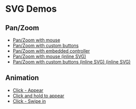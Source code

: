 <h1>SVG Demos</h1>
<h2>Pan/Zoom</h2>
<ul>
  <li>
  <a href="http://kwolfe-personal.github.io/demo/interactMouse.html" target="_blank" >Pan/Zoom with mouse</a>
  </li>
  <li>
  <a href="http://kwolfe-personal.github.io/demo/interactCustom.html" target="_blank" >Pan/Zoom with custom buttons</a>
  </li>
  <li>
  <a href="http://kwolfe-personal.github.io/demo/interactControls.html" target="_blank" >Pan/Zoom with embedded controller</a>
  </li>
  <li>
  <a href="http://kwolfe-personal.github.io/demo/interactMouseInline.html" target="_blank" >Pan/Zoom with mouse (inline SVG)</a>
  </li>
  <li>
  <a href="http://kwolfe-personal.github.io/demo/interactCustomInline.html" target="_blank" >Pan/Zoom with custom buttons (inline SVG) (inline SVG)</a>
  </li>  
</ul>
<h2>Animation</h2>
<ul>
  <li>
  <a href="http://kwolfe-personal.github.io/demo/ClickAndAppear.html" target="_blank" >Click - Appear</a>
  </li>
  <li>
    <a href="http://kwolfe-personal.github.io/demo/ClickAndHold.html" target="_blank" >Click and hold to appear</a>
  </li>
  <li>
  <a href="http://kwolfe-personal.github.io/demo/ClickAndSwipeIn.html" target="_blank" >Click - Swipe in</a>
  </li>
</ul>
